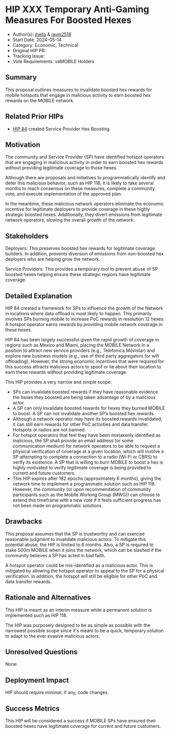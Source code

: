 # HIP XXX Temporary Anti-Gaming Measures For Boosted Hexes

- Author(s): [jhella](https://github.com/jhella) & [jaym2518](https://github.com/jaym2518)
- Start Date: 2024-05-14
- Category: Economic, Technical
- Original HIP PR: <!-- leave this empty; maintainer will fill in ID of this pull request -->
- Tracking Issue: <!-- leave this empty; maintainer will create a discussion issue -->
- Vote Requirements: veMOBILE Holders

## Summary

This proposal outlines measures to invalidate boosted hex rewards for mobile hotspots that engage in malicious activity to earn boosted hex rewards on the MOBILE network.

## Related Prior HIPs

- [HIP 84](https://github.com/helium/HIP/blob/main/0084-service-provider-hex-boosting.md) created Service Provider Hex Boosting.

## Motivation

The community and Service Provider (SP) have identified hotspot operators that are engaging in malicious activity in order to earn boosted hex rewards without providing legitimate coverage to those hexes.

Although there are proposals and initiatives to programmatically identify and deter this malicious behavior, such as HIP 118, it is likely to take several months to reach consensus on these measures, complete a community vote, and execute implementation of the approved plan.

In the meantime, these malicious network operators eliminate the economic incentive for legitimate deployers to provide coverage in these highly strategic boosted hexes.  Additionally, they divert emissions from legitimate network operators, slowing the overall growth of the network.   

## Stakeholders

Deployers: This preserves boosted hex rewards for legitimate coverage builders.  In addition, prevents diversion of emissions from non-boosted hex deployers who are helping grow the network.

Service Providers: This provides a temporary tool to prevent abuse of SP boosted hexes helping ensure these strategic regions have legitimate coverage.  

## Detailed Explanation

HIP 84 created a framework for SPs to influence the growth of the Network in locations where data offload is most likely to happen.  This primarily involves SPs burning mobile to increase PoC rewards in resolution 12 hexes.  A hotspot operator earns rewards by providing mobile network coverage in these hexes.

HIP 84 has been largely successful given the rapid growth of coverage in regions such as Mexico and Miami, placing the MOBILE Network in a position to attract new service providers (e.g., Telefonica Movistar) and explore new business models (e.g., use of third party aggregators for wifi offloading).  However, the strong economic incentives that were required for this success attracts malicious actors to spoof or lie about their location to earn these rewards without providing legitimate coverage. 

This HIP provides a very narrow and simple scope:
- SPs can invalidate boosted rewards if they have reasonable evidence the hexes they boosted are being taken advantage of by a malicious actor.
- A SP can only invalidate boosted rewards for hexes they burned MOBILE to boost.  A SP can not invalidate another SP’s boosted hex rewards.
- Although a network operator may have its boosted rewards invalidated, it can still earn rewards for other PoC activities and data transfer.  Hotspots or radios are not banned.
- For hotspot operators that feel they have been mistakenly identified as malicious, the SP shall provide an email address (or some communication medium) for network operators to be able to request a physical verification of coverage at a given location, which will involve a SP attempting to complete a connection to a radio (Wi-Fi or CBRS) to verify its existence.  A SP that is willing to burn MOBILE to boost a hex is highly motivated to verify legitimate coverage is being provided to current and future customers.
- This HIP expires after 182 epochs (approximately 6 months), giving the network time to implement a programmatic solution such as HIP 118.  However, the community (or upon recommendation of community participants such as the Mobile Working Group (MWG)) can choose to extend this timeframe with a new vote if it feels sufficient progress has not been made on programmatic solutions. 

## Drawbacks

This proposal assumes that the SP is trustworthy and can exercise reasonable judgment to invalidate malicious actors. To mitigate this potential abuse, the HIP is limited to 6 months.  Also, a SP is required to stake 500m MOBILE when it joins the network, which can be slashed if the community believes a SP has acted in bad faith.

A hotspot operator could be mis-identified as a malicious actor.  This is mitigated by allowing the hotspot operator to appeal to the SP for a physical verification.  In addition, the hotspot will still be eligible for other PoC and data transfer rewards.

## Rationale and Alternatives

This HIP is meant as an interim measure while a permanent solution is implemented such as HIP 118.

The HIP was purposely designed to be as simple as possible with the narrowest possible scope since it's meant to be a quick, temporary solution to adapt to the ever evasive malicious actors.

## Unresolved Questions

None.

## Deployment Impact

HIP should require minimal, if any, code changes. 

## Success Metrics

This HIP will be considered a success if MOBILE SPs have ensured their boosted hexes have legitimate coverage for current and future customers.
